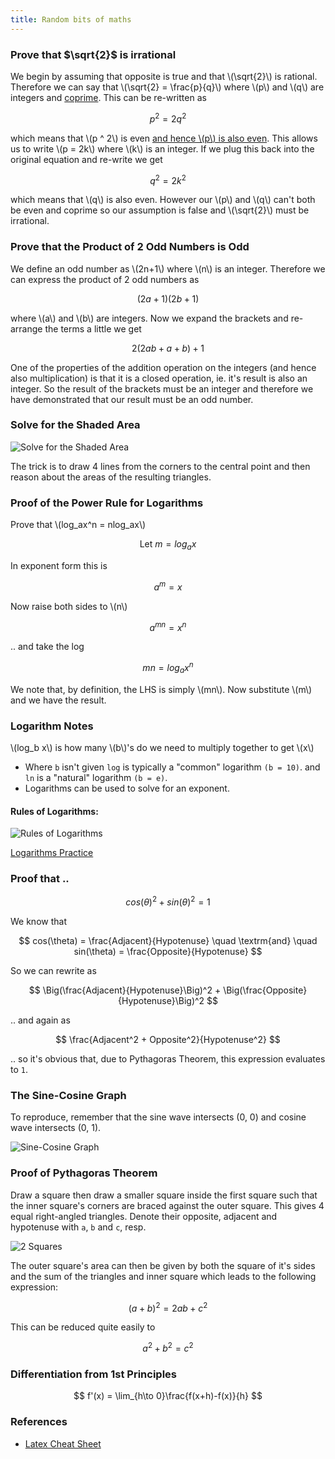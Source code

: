 ```yaml
---
title: Random bits of maths
---
```


### Prove that $\sqrt{2}$ is irrational

We begin by assuming that opposite is true and that \\(\sqrt{2}\\) is rational.
Therefore we can say that \\(\sqrt{2} = \frac{p}{q}\\) where \\(p\\) and \\(q\\) are integers and [coprime](https://en.wikipedia.org/wiki/Coprime_integers).
This can be re-written as

$$
p ^ 2 = 2 q ^ 2
$$

which means that \\(p ^ 2\\) is even
[and hence \\(p\\) is also even](https://math.stackexchange.com/questions/2708654/if-the-square-of-an-integer-number-x-is-even-then-x-has-to-be-even/2708668#2708668).
This allows us to write \\(p = 2k\\) where \\(k\\) is an integer.
If we plug this back into the original equation and re-write we get

$$
q ^ 2 = 2 k ^ 2
$$

which means that \\(q\\) is also even.
However our \\(p\\) and \\(q\\) can't both be even and coprime so our assumption is false and \\(\sqrt{2}\\) must be irrational.

### Prove that the Product of 2 Odd Numbers is Odd

We define an odd number as \\(2n+1\\) where \\(n\\) is an integer.
Therefore we can express the product of 2 odd numbers as

$$
(2a+1)(2b+1)
$$

where \\(a\\) and \\(b\\) are integers. Now we expand the brackets and re-arrange the terms a little we get

$$
2(2ab + a + b) + 1
$$

One of the properties of the addition operation on the integers (and hence also multiplication) is that it is a closed operation, ie. it's result is also an integer. So the result of the brackets must be an integer and therefore we have demonstrated that our result must be an odd number. 

### Solve for the Shaded Area

![Solve for the Shaded Area](https://mindyourdecisions.com/blog/wp-content/uploads/2018/06/Find-The-Area-You-Should-Be-Able-To-Solve-problem.png)

The trick is to draw 4 lines from the corners to the central point and then reason about the areas of the resulting triangles.

### Proof of the Power Rule for Logarithms

Prove that \\(log_ax^n = nlog_ax\\)

$$
\textrm{Let} \: m=log_ax
$$

In exponent form this is

$$
a^m = x
$$

Now raise both sides to \\(n\\)

$$
a^{mn} = x^n
$$

.. and take the log

$$
mn = log_a x^n
$$

We note that, by definition, the LHS is simply \\(mn\\). Now substitute \\(m\\) and we have the result.

### Logarithm Notes

\\(log_b x\\) is how many \\(b\\)'s do we need to multiply together to get \\(x\\)

- Where `b` isn't given `log` is typically a "common" logarithm `(b = 10)`. and `ln` is a "natural" logarithm `(b = e)`.
- Logarithms can be used to solve for an exponent.

#### Rules of Logarithms:

![Rules of Logarithms](https://www.chilimath.com/wp-content/uploads/2020/03/log-rules.gif)

[Logarithms Practice](https://madasmaths.com/archive/maths_booklets/basic_topics/various/logarithms_practice.pdf)

### Proof that ..

$$
cos(\theta)^2+sin(\theta)^2=1
$$

We know that

$$
cos(\theta) = \frac{Adjacent}{Hypotenuse} \quad \textrm{and} \quad sin(\theta) = \frac{Opposite}{Hypotenuse}
$$

So we can rewrite as

$$
\Big(\frac{Adjacent}{Hypotenuse}\Big)^2 + \Big(\frac{Opposite}{Hypotenuse}\Big)^2
$$

.. and again as

$$
\frac{Adjacent^2 + Opposite^2}{Hypotenuse^2}
$$

.. so it's obvious that, due to Pythagoras Theorem, this expression evaluates to `1`.

### The Sine-Cosine Graph

To reproduce, remember that the sine wave intersects (0, 0) and cosine wave intersects (0, 1).

![Sine-Cosine Graph](https://www.mathsisfun.com/algebra/images/sine-cosine-graph.svg)

### Proof of Pythagoras Theorem

Draw a square then draw a smaller square inside the first square such that the inner square's corners are braced against the outer square. This gives 4 equal right-angled triangles. Denote their opposite, adjacent and hypotenuse with `a`, `b` and `c`, resp.

![2 Squares](https://graphicmaths.com/img/gcse/trigonometry/pythagoras/pythagoras-proof-visual-1.png)

The outer square's area can then be given by both the square of it's sides and the sum of the triangles and inner square which leads to the following expression:

$$
(a + b)^2 = 2ab + c^2
$$

This can be reduced quite easily to

$$
a^2 + b^2 = c^2
$$

### Differentiation from 1st Principles

$$
f'(x) = \lim_{h\to 0}\frac{f(x+h)-f(x)}{h}
$$

### References

- [Latex Cheat Sheet](https://tug.ctan.org/info/undergradmath/undergradmath.pdf)